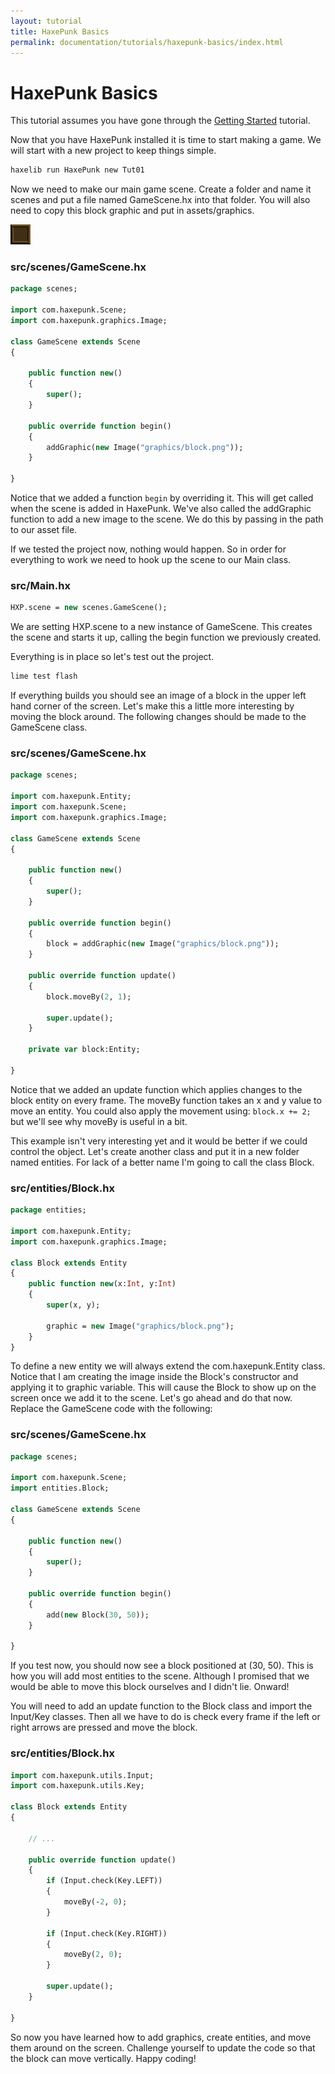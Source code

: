 ```yaml
---
layout: tutorial
title: HaxePunk Basics
permalink: documentation/tutorials/haxepunk-basics/index.html
---
```


# HaxePunk Basics

This tutorial assumes you have gone through the [Getting Started](/documentation/tutorials/getting-started/) tutorial.

Now that you have HaxePunk installed it is time to start making a game. We will start with a new project to keep things simple.

```bash
haxelib run HaxePunk new Tut01
```

Now we need to make our main game scene. Create a folder and name it scenes and put a file named GameScene.hx into that folder. You will also need to copy this block graphic and put in assets/graphics.

![Block Image](/documentation/tutorials/images/block.png)

### src/scenes/GameScene.hx

```haxe
package scenes;

import com.haxepunk.Scene;
import com.haxepunk.graphics.Image;

class GameScene extends Scene
{

	public function new()
	{
		super();
	}

	public override function begin()
	{
		addGraphic(new Image("graphics/block.png"));
	}

}
```

Notice that we added a function `begin` by overriding it. This will get called when the scene is added in HaxePunk. We've also called the addGraphic function to add a new image to the scene. We do this by passing in the path to our asset file.

If we tested the project now, nothing would happen. So in order for everything to work we need to hook up the scene to our Main class.

### src/Main.hx

```haxe
HXP.scene = new scenes.GameScene();
```

We are setting HXP.scene to a new instance of GameScene. This creates the scene and starts it up, calling the begin function we previously created.

Everything is in place so let's test out the project.

```bash
lime test flash
```

If everything builds you should see an image of a block in the upper left hand corner of the screen. Let's make this a little more interesting by moving the block around. The following changes should be made to the GameScene class.

### src/scenes/GameScene.hx

```haxe
package scenes;

import com.haxepunk.Entity;
import com.haxepunk.Scene;
import com.haxepunk.graphics.Image;

class GameScene extends Scene
{

	public function new()
	{
		super();
	}

	public override function begin()
	{
		block = addGraphic(new Image("graphics/block.png"));
	}

	public override function update()
	{
		block.moveBy(2, 1);

		super.update();
	}

	private var block:Entity;

}
```

Notice that we added an update function which applies changes to the block entity on every frame. The moveBy function takes an x and y value to move an entity. You could also apply the movement using:
`block.x += 2;`
but we'll see why moveBy is useful in a bit.

This example isn't very interesting yet and it would be better if we could control the object. Let's create another class and put it in a new folder named entities. For lack of a better name I'm going to call the class Block.

### src/entities/Block.hx

```haxe
package entities;

import com.haxepunk.Entity;
import com.haxepunk.graphics.Image;

class Block extends Entity
{
	public function new(x:Int, y:Int)
	{
		super(x, y);

		graphic = new Image("graphics/block.png");
	}
}
```

To define a new entity we will always extend the com.haxepunk.Entity class. Notice that I am creating the image inside the Block's constructor and applying it to graphic variable. This will cause the Block to show up on the screen once we add it to the scene. Let's go ahead and do that now. Replace the GameScene code with the following:

### src/scenes/GameScene.hx

```haxe
package scenes;

import com.haxepunk.Scene;
import entities.Block;

class GameScene extends Scene
{

	public function new()
	{
		super();
	}

	public override function begin()
	{
		add(new Block(30, 50));
	}

}
```

If you test now, you should now see a block positioned at (30, 50). This is how you will add most entities to the scene. Although I promised that we would be able to move this block ourselves and I didn't lie. Onward!

You will need to add an update function to the Block class and import the Input/Key classes. Then all we have to do is check every frame if the left or right arrows are pressed and move the block.

### src/entities/Block.hx

```haxe
import com.haxepunk.utils.Input;
import com.haxepunk.utils.Key;

class Block extends Entity
{

	// ...

	public override function update()
	{
		if (Input.check(Key.LEFT))
		{
			moveBy(-2, 0);
		}

		if (Input.check(Key.RIGHT))
		{
			moveBy(2, 0);
		}

		super.update();
	}

}
```

So now you have learned how to add graphics, create entities, and move them around on the screen. Challenge yourself to update the code so that the block can move vertically. Happy coding!
